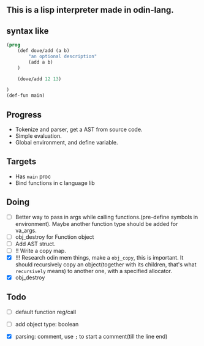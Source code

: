 ## This is a lisp interpreter made in odin-lang.



## syntax like

```lisp
(prog
	(def dove/add (a b)
		"an optional description"
		(add a b)
	)

    (dove/add 12 13)

)
(def-fun main)

```

## Progress
- Tokenize and parser, get a AST from source code.
- Simple evaluation.
- Global environment, and define variable.

## Targets
- Has `main` proc
- Bind functions in c language lib

## Doing
- [ ] Better way to pass in args while calling functions.(pre-define symbols in environment). Maybe another function type should be added for va_args.
- [ ] obj_destroy for Function object
- [ ] Add AST struct.
- [ ] !! Write a copy map.
- [x] !!! Research odin mem things, make a `obj_copy`, this is important. It should recursively copy an object(together with its children, that's what `recursively` means) to another one, with a specified allocator.
- [x] obj_destroy

## Todo
- [ ] default function reg/call
- [ ] add object type: boolean
- [x] parsing: comment, use `;` to start a comment(till the line end)

